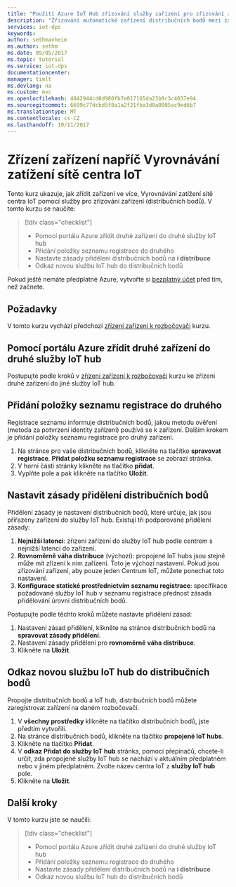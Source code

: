 ```yaml
---
title: "Použití Azure IoT Hub zřizování služby zařízení pro zřizování zařízení, mezi zatížení vyrovnáváním centra IoT | Microsoft Docs"
description: "Zřizování automatické zařízení distribučních bodů mezi zatížení vyrovnáváním centra IoT na portálu Azure"
services: iot-dps
keywords: 
author: sethmanheim
ms.author: sethm
ms.date: 09/05/2017
ms.topic: tutorial
ms.service: iot-dps
documentationcenter: 
manager: timlt
ms.devlang: na
ms.custom: mvc
ms.openlocfilehash: 4842944cd0d980fb7e817165da23b9c3c4037e94
ms.sourcegitcommit: 6699c77dcbd5f8a1a2f21fba3d0a0005ac9ed6b7
ms.translationtype: MT
ms.contentlocale: cs-CZ
ms.lasthandoff: 10/11/2017
---
```

# <a name="provision-devices-across-load-balanced-iot-hubs"></a>Zřízení zařízení napříč Vyrovnávání zatížení sítě centra IoT

Tento kurz ukazuje, jak zřídit zařízení ve více, Vyrovnávání zatížení sítě centra IoT pomocí služby pro zřizování zařízení (distribučních bodů). V tomto kurzu se naučíte:

> [!div class="checklist"]
> * Pomocí portálu Azure zřídit druhé zařízení do druhé služby IoT hub 
> * Přidání položky seznamu registrace do druhého
> * Nastavte zásady přidělení distribučních bodů na **i distribuce**
> * Odkaz novou službu IoT hub do distribučních bodů

Pokud ještě nemáte předplatné Azure, vytvořte si [bezplatný účet](https://azure.microsoft.com/free/) před tím, než začnete.

## <a name="prerequisites"></a>Požadavky

V tomto kurzu vychází předchozí [zřízení zařízení k rozbočovači](tutorial-provision-device-to-hub.md) kurzu.

## <a name="use-the-azure-portal-to-provision-a-second-device-to-a-second-iot-hub"></a>Pomocí portálu Azure zřídit druhé zařízení do druhé služby IoT hub

Postupujte podle kroků v [zřízení zařízení k rozbočovači](tutorial-provision-device-to-hub.md) kurzu ke zřízení druhé zařízení do jiné služby IoT hub.

## <a name="add-an-enrollment-list-entry-to-the-second-device"></a>Přidání položky seznamu registrace do druhého

Registrace seznamu informuje distribučních bodů, jakou metodu ověření (metoda za potvrzení identity zařízení) používá se k zařízení. Dalším krokem je přidání položky seznamu registrace pro druhý zařízení. 

1. Na stránce pro vaše distribučních bodů, klikněte na tlačítko **spravovat registrace**. **Přidat položku seznamu registrace** se zobrazí stránka. 
2. V horní části stránky klikněte na tlačítko **přidat**.
2. Vyplňte pole a pak klikněte na tlačítko **Uložit**.

## <a name="set-the-dps-allocation-policy"></a>Nastavit zásady přidělení distribučních bodů

Přidělení zásady je nastavení distribučních bodů, které určuje, jak jsou přiřazeny zařízení do služby IoT hub. Existují tři podporované přidělení zásady: 

1. **Nejnižší latenci**: zřízení zařízení do služby IoT hub podle centrem s nejnižší latencí do zařízení.
2. **Rovnoměrně váha distribuce** (výchozí): propojené IoT hubs jsou stejně může mít zřízení k nim zařízení. Toto je výchozí nastavení. Pokud jsou zřizování zařízení, aby pouze jeden Centrum IoT, můžete ponechat toto nastavení. 
3. **Konfigurace statické prostřednictvím seznamu registrace**: specifikace požadované služby IoT hub v seznamu registrace přednost zásada přidělování úrovni distribučních bodů.

Postupujte podle těchto kroků můžete nastavte přidělení zásad:

1. Nastavení zásad přidělení, klikněte na stránce distribučních bodů na **spravovat zásady přidělení**.
2. Nastavení zásady přidělení pro **rovnoměrně váha distribuce**.
3. Klikněte na **Uložit**.

## <a name="link-the-new-iot-hub-to-dps"></a>Odkaz novou službu IoT hub do distribučních bodů

Propojte distribučních bodů a IoT hub, distribučních bodů můžete zaregistrovat zařízení na daném rozbočovači.

1. V **všechny prostředky** klikněte na tlačítko distribučních bodů, jste předtím vytvořili.
2. Na stránce distribučních bodů, klikněte na tlačítko **propojené IoT hubs**.
3. Klikněte na tlačítko **Přidat**.
4. V **odkaz Přidat do služby IoT hub** stránka, pomocí přepínačů, chcete-li určit, zda propojené služby IoT hub se nachází v aktuálním předplatném nebo v jiném předplatném. Zvolte název centra IoT z **služby IoT hub** pole.
5. Klikněte na **Uložit**.

## <a name="next-steps"></a>Další kroky

V tomto kurzu jste se naučili:

> [!div class="checklist"]
> * Pomocí portálu Azure zřídit druhé zařízení do druhé služby IoT hub 
> * Přidání položky seznamu registrace do druhého
> * Nastavte zásady přidělení distribučních bodů na **i distribuce**
> * Odkaz novou službu IoT hub do distribučních bodů

<!-- Advance to the next tutorial to learn how to 
 Replace this .md
> [!div class="nextstepaction"]
> [Bind an existing custom SSL certificate to Azure Web Apps](app-service-web-tutorial-custom-ssl.md)
-->

